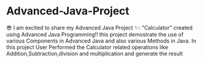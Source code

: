 # Advanced-Java-Project
😎 I am excited to share my Advanced Java Project ✨: "Calculator" created using Advanced Java Programming!! this project demostrate the use of various Components in Advanced Java and also various Methods in Java. In this project User Performed the Calculator related operations like Addition,Subtraction,division and multiplication and generate the result
